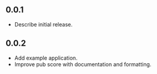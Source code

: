 ## 0.0.1

* Describe initial release.

## 0.0.2

* Add example application.
* Improve pub score with documentation and formatting.
